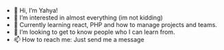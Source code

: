 - 👋 Hi, I’m Yahya!
- 👀 I’m interested in almost everything (im not kidding)
- 🌱 Currently learning react, PHP and how to manage projects and teams.
- 💞️ I’m looking to get to know people who I can learn from.
- 📫 How to reach me: Just send me a message

